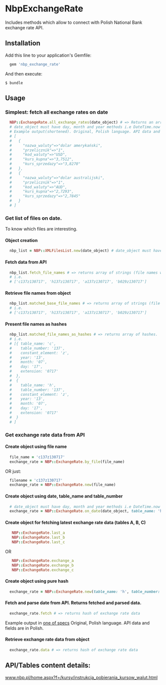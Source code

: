 # NbpExchangeRate
Includes methods which allow to connect with Polish National Bank exchange rate API.

## Installation

Add this line to your application's Gemfile:

```ruby
  gem 'nbp_exchange_rate'
```

And then execute:

    $ bundle

## Usage

### Simplest: fetch all exchange rates on date

```ruby
  NBP::ExchangeRate.all_exchange_rates(date_object) # => Returns an array of hashes
  # date_object must have day, month and year methods i.e DateTime.now
  # Example output(shortened). Original, Polish language. API data and fields are in Polish
  # [
  #   {
  #     "nazwa_waluty"=>"dolar amerykański",
  #     "przelicznik"=>"1",
  #     "kod_waluty"=>"USD",
  #     "kurs_kupna"=>"3,7512",
  #     "kurs_sprzedazy"=>"3,8270"
  #   },
  #   {
  #     "nazwa_waluty"=>"dolar australijski",
  #     "przelicznik"=>"1",
  #     "kod_waluty"=>"AUD",
  #     "kurs_kupna"=>"2,7293",
  #     "kurs_sprzedazy"=>"2,7845"
  #   }
  # ]
```

### Get list of files on date.
To know which files are interesting.

#### Object creation

```ruby
  nbp_list = NBP::XMLFilesList.new(date_object) # date_object must have day, month and year methods i.e DateTime.now
```

#### Fetch data from API

```ruby
  nbp_list.fetch_file_names # => returns array of strings (file names without extension)
  # i.e.
  # ['c137z130717', 'h137z130717', 'a137z130717', 'b029z130717']
```

#### Retrieve file names from object

```ruby
  nbp_list.matched_base_file_names # => returns array of strings (file names without extension)
  # i.e.
  # ['c137z130717', 'h137z130717', 'a137z130717', 'b029z130717']
```

#### Present file names as hashes

```ruby
  nbp_list.matched_file_names_as_hashes # => returns array of hashes.
  # i.e.
  # [{ table_name: 'c',
  #    table_number: '137',
  #    constant_element: 'z',
  #    year: '13',
  #    month: '07',
  #    day: '17',
  #    extension: '0717'
  #  },
  #  {
  #    table_name: 'h',
  #    table_number: '137',
  #    constant_element: 'z',
  #    year: '13',
  #    month: '07',
  #    day: '17',
  #    extension: '0717'
  #  }
  # ]
```

### Get exchange rate data from API

#### Create object using file name

```ruby
  file_name = 'c137z130717'
  exchange_rate = NBP::ExchangeRate.by_file(file_name)
```
OR just:

```ruby
  filename = 'c137z130717'
  exchange_rate = NBP::ExchangeRate.new(file_name)
```

#### Create object using date, table_name and table_number

```ruby
  # date_object must have day, month and year methods i.e DateTime.now
  exchange_rate = NBP::ExchangeRate.on_date(date_object, table_name: 'h', table_number: '012')
```

#### Create object for fetching latest exchange rate data (tables A, B, C)
```ruby
   NBP::ExchangeRate.last_a
   NBP::ExchangeRate.last_b
   NBP::ExchangeRate.last_c
```
  OR
```ruby
   NBP::ExchangeRate.exchange_a
   NBP::ExchangeRate.exchange_b
   NBP::ExchangeRate.exchange_c
```

#### Create object using pure hash

```ruby
  exchange_rate = NBP::ExchangeRate.new(table_name: 'h', table_number: '002', day: '02', month: '12', year: '15')
```

#### Fetch and parse date from API. Returns fetched and parsed data.

```ruby
  exchange_rate.fetch # => returns hash of exchange rate data
```
  Example output in [one of specs](spec/nbp/exchange_rate_spec.rb) Original, Polish language. API data and fields are in Polish.

#### Retrieve exchange rate data from object
```ruby
  exchange_rate.data # => returns hash of exchange rate data
```

## API/Tables content details:
www.nbp.pl/home.aspx?f=/kursy/instrukcja_pobierania_kursow_walut.html
